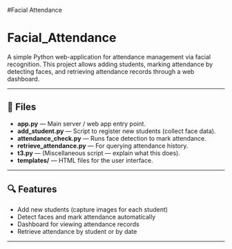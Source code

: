 #Facial Attendance

# Facial_Attendance

A simple Python web-application for attendance management via facial recognition. This project allows adding students, marking attendance by detecting faces, and retrieving attendance records through a web dashboard.

---

## 🚀 Files

- **app.py** — Main server / web app entry point.  
- **add_student.py** — Script to register new students (collect face data).  
- **attendance_check.py** — Runs face detection to mark attendance.  
- **retrieve_attendance.py** — For querying attendance history.  
- **t3.py** — (Miscellaneous script — explain what this does).  
- **templates/** — HTML files for the user interface.

---

## 🔍 Features

- Add new students (capture images for each student)  
- Detect faces and mark attendance automatically  
- Dashboard for viewing attendance records  
- Retrieve attendance by student or by date  

---


